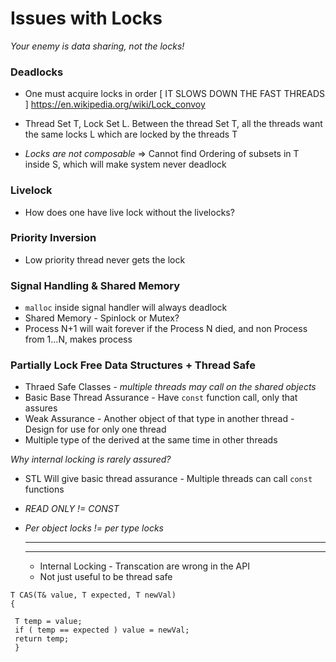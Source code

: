 # Issues with Locks 
_Your enemy is data sharing, not the locks!_

### Deadlocks 

* One must acquire locks in order [ IT SLOWS DOWN THE FAST THREADS ] 
https://en.wikipedia.org/wiki/Lock_convoy

* Thread Set T, Lock Set L. Between the thread Set T, all the threads want the same locks L which are locked by the threads T
* _Locks are not composable_ => Cannot find Ordering of subsets in T inside S, which will make system never deadlock 

### Livelock 
* How does one have live lock without the livelocks? 
  
  
### Priority Inversion 
* Low priority thread never gets the lock 

### Signal Handling & Shared Memory 
* `malloc` inside signal handler will always deadlock 
* Shared Memory - Spinlock or Mutex? 
* Process N+1 will wait forever if the Process N died, and non Process from 1...N, makes process 


### Partially Lock Free Data Structures + Thread Safe 

* Thraed Safe Classes - _multiple threads may call on the shared objects_
* Basic Base Thread Assurance - Have `const` function call, only that assures 
* Weak Assurance - Another object of that type in another thread - Design for use for only one thread 
* Multiple type of the derived at the same time in other threads 

_Why internal locking is rarely assured?_

* STL Will give basic thread assurance - Multiple threads can call `const` functions 
* *READ ONLY != CONST* 
* *Per object locks != per type locks*
  
  
  --------------------------------------------------------------------------------------------------------------------------------------------------------
  --------------------------------------------------------------------------------------------------------------------------------------------------------
  
  * Internal Locking - Transcation are wrong in the API
  * Not just useful to be thread safe 


```template <typename T>
T CAS(T& value, T expected, T newVal)
{

 T temp = value; 
 if ( temp == expected ) value = newVal; 
 return temp;
 }
 
 ```
 

